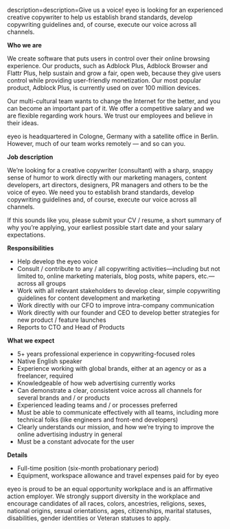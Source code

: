 description=description=Give us a voice! eyeo is looking for an experienced creative copywriter to help us establish brand standards, develop copywriting guidelines and, of course, execute our voice across all channels.

<? include jobs/header ?>

**Who we are**

We create software that puts users in control over their online browsing experience. Our products, such as Adblock Plus, Adblock Browser and Flattr Plus, help sustain and grow a fair, open web, because they give users control while providing user-friendly monetization. Our most popular product, Adblock Plus, is currently used on over 100 million devices.

Our multi-cultural team wants to change the Internet for the better, and you can become an important part of it. We offer a competitive salary and we are flexible regarding work hours. We trust our employees and believe in their ideas.

eyeo is headquartered in Cologne, Germany with a satellite office in Berlin. However, much of our team works remotely — and so can you.

**Job description**

We’re looking for a creative copywriter (consultant) with a sharp, snappy sense of humor to work directly with our marketing managers, content developers, art directors, designers, PR managers and others to be the voice of eyeo. We need you to establish brand standards, develop copywriting guidelines and, of course, execute our voice across all channels.

If this sounds like you, please submit your CV / resume, a short summary of why you’re applying, your earliest possible start date and your salary expectations.

**Responsibilities**

- Help develop the eyeo voice
- Consult / contribute to any / all copywriting activities—including but not limited to, online marketing materials, blog posts, white papers, etc.—across all groups
- Work with all relevant stakeholders to develop clear, simple copywriting guidelines for content development and marketing
- Work directly with our CFO to improve intra-company communication
- Work directly with our founder and CEO to develop better strategies for new product / feature launches
- Reports to CTO and Head of Products

**What we expect**

- 5+ years professional experience in copywriting-focused roles
- Native English speaker
- Experience working with global brands, either at an agency or as a freelancer, required
- Knowledgeable of how web advertising currently works
- Can demonstrate a clear, consistent voice across all channels for several brands and / or products
- Experienced leading teams and / or processes preferred
- Must be able to communicate effectively with all teams, including more technical folks (like engineers and front-end developers)
- Clearly understands our mission, and how we’re trying to improve the online advertising industry in general
- Must be a constant advocate for the user

**Details**

- Full-time position (six-month probationary period)
- Equipment, workspace allowance and travel expenses paid for by eyeo

eyeo is proud to be an equal opportunity workplace and is an affirmative action employer. We strongly support diversity in the workplace and encourage candidates of all races, colors, ancestries, religions, sexes, national origins, sexual orientations, ages, citizenships, marital statuses, disabilities, gender identities or Veteran statuses to apply.

<? include jobs/footer ?>

